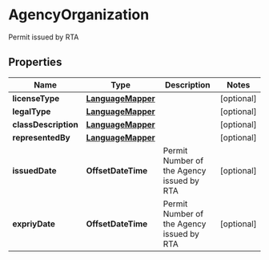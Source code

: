 

# AgencyOrganization

Permit issued by RTA

## Properties

| Name | Type | Description | Notes |
|------------ | ------------- | ------------- | -------------|
|**licenseType** | [**LanguageMapper**](LanguageMapper.md) |  |  [optional] |
|**legalType** | [**LanguageMapper**](LanguageMapper.md) |  |  [optional] |
|**classDescription** | [**LanguageMapper**](LanguageMapper.md) |  |  [optional] |
|**representedBy** | [**LanguageMapper**](LanguageMapper.md) |  |  [optional] |
|**issuedDate** | **OffsetDateTime** | Permit Number of the Agency issued by RTA |  [optional] |
|**expriyDate** | **OffsetDateTime** | Permit Number of the Agency issued by RTA |  [optional] |



